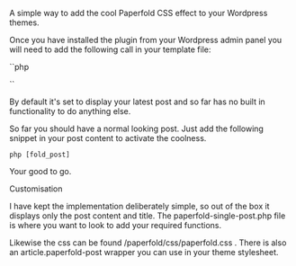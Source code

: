A simple way to add the cool Paperfold CSS effect to your Wordpress themes.

Once you have installed the plugin from your Wordpress admin panel you will need to add the following call 
in your template file:

``php
<?php folding_post(); ?>
``

By default it's set to display your latest post and so far has no built in functionality to do anything else.

So far you should have a normal looking post. Just add the following snippet in your post content to activate
the coolness.

``php
[fold_post]
``

Your good to go. 

Customisation

I have kept the implementation deliberately simple, so out of the box it displays only the post content and
title. The paperfold-single-post.php file is where you want to look to add your required functions.

Likewise the css can be found /paperfold/css/paperfold.css . There is also an article.paperfold-post wrapper you can use in your theme stylesheet.

